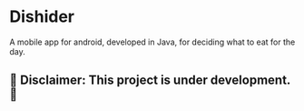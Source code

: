 # Dishider
A mobile app for android, developed in Java, for deciding what to eat for the day.

## :hammer: Disclaimer: This project is under development. :hammer:
